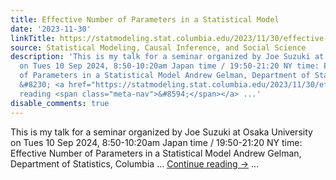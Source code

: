 ```yaml
---
title: Effective Number of Parameters in a Statistical Model
date: '2023-11-30'
linkTitle: https://statmodeling.stat.columbia.edu/2023/11/30/effective-number-of-parameters-in-a-statistical-model/
source: Statistical Modeling, Causal Inference, and Social Science
description: 'This is my talk for a seminar organized by Joe Suzuki at Osaka University
  on Tues 10 Sep 2024, 8:50-10:20am Japan time / 19:50-21:20 NY time: Effective Number
  of Parameters in a Statistical Model Andrew Gelman, Department of Statistics, Columbia
  &#8230; <a href="https://statmodeling.stat.columbia.edu/2023/11/30/effective-number-of-parameters-in-a-statistical-model/">Continue
  reading <span class="meta-nav">&#8594;</span></a> ...'
disable_comments: true
---
```

This is my talk for a seminar organized by Joe Suzuki at Osaka University on Tues 10 Sep 2024, 8:50-10:20am Japan time / 19:50-21:20 NY time: Effective Number of Parameters in a Statistical Model Andrew Gelman, Department of Statistics, Columbia &#8230; <a href="https://statmodeling.stat.columbia.edu/2023/11/30/effective-number-of-parameters-in-a-statistical-model/">Continue reading <span class="meta-nav">&#8594;</span></a> ...
